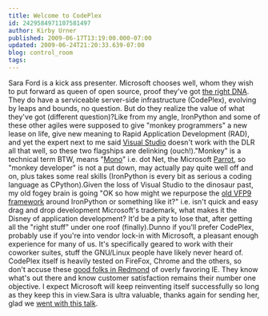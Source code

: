 ```yaml
---
title: Welcome to CodePlex
id: 2429584971107581497
author: Kirby Urner
published: 2009-06-17T13:19:00.000-07:00
updated: 2009-06-24T21:20:33.639-07:00
blog: control_room
tags: 
---
```


Sara Ford is a kick ass presenter. Microsoft chooses well, whom they wish to put forward as queen of open source, proof they've got [the right DNA](http://controlroom.blogspot.com/2007/11/technation.html). They do have a serviceable server-side infrastructure (CodePlex), evolving by leaps and bounds, no question. But do they realize the value of what they've got (different question)?Like from my angle, IronPython and some of these other agiles were supposed to give "monkey programmers" a new lease on life, give new meaning to Rapid Application Development (RAD), and yet the expert next to me said [Visual Studio](http://mail.python.org/pipermail/portland/2009-June/000759.html) doesn't work with the DLR all that well, so these two flagships are delinking (ouch!)."Monkey" is a technical term BTW, means "[Mono](http://www.mono-project.com/)" i.e. dot Net, the Microsoft [Parrot](http://bad.debian.net/list/2009-April/003308.html), so "monkey developer" is not a put down, may actually pay quite well off and on, plus takes some real skills (IronPython is every bit as serious a coding language as CPython).Given the loss of Visual Studio to the dinosaur past, my old fogey brain is going "OK so how might we repurpose the [old VFP9 framework](http://www.flickr.com/photos/17157315@N00/3656357420/) around IronPython or something like it?" i.e. isn't quick and easy drag and drop development Microsoft's trademark, what makes it the Disney of application development? It'd be a pity to lose that, after getting all the "right stuff" under one roof (finally).Dunno if you'll prefer CodePlex, probably use if you're into vendor lock-in with Microsoft, a pleasant enough experience for many of us. It's specifically geared to work with their coworker suites, stuff the GNU/Linux people have likely never heard of. CodePlex itself is heavily tested on FireFox, Chrome and the others, so don't accuse these [good folks in Redmond](http://worldgame.blogspot.com/2007/07/oscon-9-keynotes-continued.html) of overly favoring IE. They know what's out there and know customer satisfaction remains their number one objective. I expect Microsoft will keep reinventing itself successfully so long as they keep this in view.Sara is ultra valuable, thanks again for sending her, glad we [went with this talk](http://mybizmo.blogspot.com/2009/04/os-bridge-meeting.html).